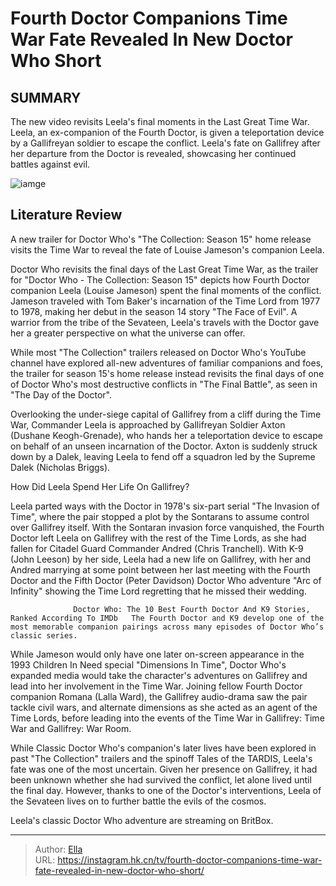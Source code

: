 # Fourth Doctor Companions Time War Fate Revealed In New Doctor Who Short


## SUMMARY 



  The new video revisits Leela&#39;s final moments in the Last Great Time War.   Leela, an ex-companion of the Fourth Doctor, is given a teleportation device by a Gallifreyan soldier to escape the conflict.   Leela&#39;s fate on Gallifrey after her departure from the Doctor is revealed, showcasing her continued battles against evil.  

![iamge](https://static1.srcdn.com/wordpress/wp-content/uploads/2024/01/doctor-who-the-collection-season-15-trailer-louise-jameson-as-leela.jpg)

## Literature Review
A  new trailer for Doctor Who&#39;s &#34;The Collection: Season 15&#34; home release visits the Time War to reveal the fate of Louise Jameson&#39;s companion Leela.




Doctor Who revisits the final days of the Last Great Time War, as the trailer for &#34;Doctor Who - The Collection: Season 15&#34; depicts how Fourth Doctor companion Leela (Louise Jameson) spent the final moments of the conflict. Jameson traveled with Tom Baker&#39;s incarnation of the Time Lord from 1977 to 1978, making her debut in the season 14 story &#34;The Face of Evil&#34;. A warrior from the tribe of the Sevateen, Leela&#39;s travels with the Doctor gave her a greater perspective on what the universe can offer.




While most &#34;The Collection&#34; trailers released on Doctor Who&#39;s YouTube channel have explored all-new adventures of familiar companions and foes, the trailer for season 15&#39;s home release instead revisits the final days of one of Doctor Who&#39;s most destructive conflicts in &#34;The Final Battle&#34;, as seen in &#34;The Day of the Doctor&#34;.


 

Overlooking the under-siege capital of Gallifrey from a cliff during the Time War, Commander Leela is approached by Gallifreyan Soldier Axton (Dushane Keogh-Grenade), who hands her a teleportation device to escape on behalf of an unseen incarnation of the Doctor. Axton is suddenly struck down by a Dalek, leaving Leela to fend off a squadron led by the Supreme Dalek (Nicholas Briggs).


 How Did Leela Spend Her Life On Gallifrey? 
          




Leela parted ways with the Doctor in 1978&#39;s six-part serial &#34;The Invasion of Time&#34;, where the pair stopped a plot by the Sontarans to assume control over Gallifrey itself. With the Sontaran invasion force vanquished, the Fourth Doctor left Leela on Gallifrey with the rest of the Time Lords, as she had fallen for Citadel Guard Commander Andred (Chris Tranchell). With K-9 (John Leeson) by her side, Leela had a new life on Gallifrey, with her and Andred marrying at some point between her last meeting with the Fourth Doctor and the Fifth Doctor (Peter Davidson) Doctor Who adventure &#34;Arc of Infinity&#34; showing the Time Lord regretting that he missed their wedding.

                  Doctor Who: The 10 Best Fourth Doctor And K9 Stories, Ranked According To IMDb   The Fourth Doctor and K9 develop one of the most memorable companion pairings across many episodes of Doctor Who’s classic series.    

While Jameson would only have one later on-screen appearance in the 1993 Children In Need special &#34;Dimensions In Time&#34;, Doctor Who&#39;s expanded media would take the character&#39;s adventures on Gallifrey and lead into her involvement in the Time War. Joining fellow Fourth Doctor companion Romana (Lalla Ward), the Gallifrey audio-drama saw the pair tackle civil wars, and alternate dimensions as she acted as an agent of the Time Lords, before leading into the events of the Time War in Gallifrey: Time War and Gallifrey: War Room.




While Classic Doctor Who&#39;s companion&#39;s later lives have been explored in past &#34;The Collection&#34; trailers and the spinoff Tales of the TARDIS, Leela&#39;s fate was one of the most uncertain. Given her presence on Gallifrey, it had been unknown whether she had survived the conflict, let alone lived until the final day. However, thanks to one of the Doctor&#39;s interventions, Leela of the Sevateen lives on to further battle the evils of the cosmos.



Leela&#39;s classic Doctor Who adventure are streaming on BritBox.






---

> Author: [Ella](https://instagram.hk.cn/)  
> URL: https://instagram.hk.cn/tv/fourth-doctor-companions-time-war-fate-revealed-in-new-doctor-who-short/  

